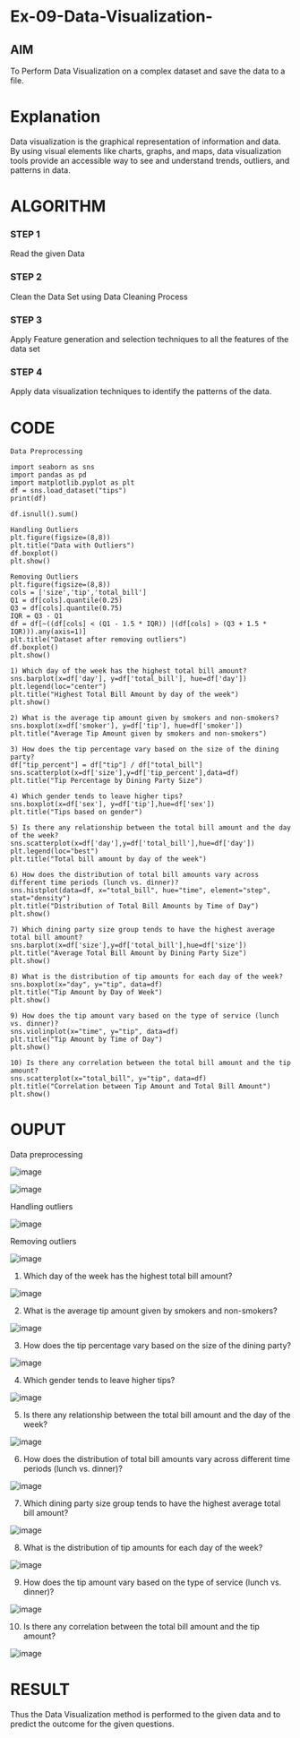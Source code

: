 # Ex-09-Data-Visualization-

## AIM
To Perform Data Visualization on a complex dataset and save the data to a file. 

# Explanation
Data visualization is the graphical representation of information and data. By using visual elements like charts, graphs, and maps, data visualization tools provide an accessible way to see and understand trends, outliers, and patterns in data.

# ALGORITHM
### STEP 1
Read the given Data
### STEP 2
Clean the Data Set using Data Cleaning Process
### STEP 3
Apply Feature generation and selection techniques to all the features of the data set
### STEP 4
Apply data visualization techniques to identify the patterns of the data.


# CODE
```
Data Preprocessing

import seaborn as sns
import pandas as pd
import matplotlib.pyplot as plt
df = sns.load_dataset("tips")
print(df)

df.isnull().sum()

Handling Outliers
plt.figure(figsize=(8,8))
plt.title("Data with Outliers")
df.boxplot()
plt.show()

Removing Outliers
plt.figure(figsize=(8,8))
cols = ['size','tip','total_bill']
Q1 = df[cols].quantile(0.25)
Q3 = df[cols].quantile(0.75)
IQR = Q3 - Q1
df = df[~((df[cols] < (Q1 - 1.5 * IQR)) |(df[cols] > (Q3 + 1.5 * IQR))).any(axis=1)]
plt.title("Dataset after removing outliers")
df.boxplot()
plt.show()

1) Which day of the week has the highest total bill amount?
sns.barplot(x=df['day'], y=df['total_bill'], hue=df['day'])
plt.legend(loc="center")
plt.title("Highest Total Bill Amount by day of the week")
plt.show()

2) What is the average tip amount given by smokers and non-smokers?
sns.boxplot(x=df['smoker'], y=df['tip'], hue=df['smoker'])
plt.title("Average Tip Amount given by smokers and non-smokers")

3) How does the tip percentage vary based on the size of the dining party?
df["tip_percent"] = df["tip"] / df["total_bill"]
sns.scatterplot(x=df['size'],y=df['tip_percent'],data=df)
plt.title("Tip Percentage by Dining Party Size")

4) Which gender tends to leave higher tips?
sns.boxplot(x=df['sex'], y=df['tip'],hue=df['sex'])
plt.title("Tips based on gender")

5) Is there any relationship between the total bill amount and the day of the week?
sns.scatterplot(x=df['day'],y=df['total_bill'],hue=df['day'])
plt.legend(loc="best")
plt.title("Total bill amount by day of the week")

6) How does the distribution of total bill amounts vary across different time periods (lunch vs. dinner)?
sns.histplot(data=df, x="total_bill", hue="time", element="step", stat="density")
plt.title("Distribution of Total Bill Amounts by Time of Day")
plt.show()

7) Which dining party size group tends to have the highest average total bill amount?
sns.barplot(x=df['size'],y=df['total_bill'],hue=df['size'])
plt.title("Average Total Bill Amount by Dining Party Size")
plt.show()

8) What is the distribution of tip amounts for each day of the week?
sns.boxplot(x="day", y="tip", data=df)
plt.title("Tip Amount by Day of Week")
plt.show()

9) How does the tip amount vary based on the type of service (lunch vs. dinner)?
sns.violinplot(x="time", y="tip", data=df)
plt.title("Tip Amount by Time of Day")
plt.show()

10) Is there any correlation between the total bill amount and the tip amount?
sns.scatterplot(x="total_bill", y="tip", data=df)
plt.title("Correlation between Tip Amount and Total Bill Amount")
plt.show()
```

# OUPUT
Data preprocessing

![image](https://github.com/swathidd/Ex-08-Data-Visualization_1/assets/121300272/7391e6f9-1cab-4842-b22c-eba5deffca4f)

![image](https://github.com/swathidd/Ex-08-Data-Visualization_1/assets/121300272/16fae79e-2bd6-4a85-9563-a185d9890b7a)

Handling outliers

![image](https://github.com/swathidd/Ex-08-Data-Visualization_1/assets/121300272/074b0419-ddcf-424a-941f-2c39f7feb693)

Removing outliers

![image](https://github.com/swathidd/Ex-08-Data-Visualization_1/assets/121300272/961e4d92-2e0c-4d00-8f0b-6f9a81dfc483)

1) Which day of the week has the highest total bill amount?

![image](https://github.com/swathidd/Ex-08-Data-Visualization_1/assets/121300272/4866a4e1-86a8-4ce3-bacf-25a14bcf204d)

2) What is the average tip amount given by smokers and non-smokers?

![image](https://github.com/swathidd/Ex-08-Data-Visualization_1/assets/121300272/9ad7eeac-5d10-4dc3-a39f-87f34b6c6b85)

3) How does the tip percentage vary based on the size of the dining party?

![image](https://github.com/swathidd/Ex-08-Data-Visualization_1/assets/121300272/5b07bd25-3480-4f2d-ba03-dc6bd0522fb8)

4) Which gender tends to leave higher tips?

![image](https://github.com/swathidd/Ex-08-Data-Visualization_1/assets/121300272/c389f0d9-ee42-44d1-9cae-1a4970b44222)

5) Is there any relationship between the total bill amount and the day of the week?

 ![image](https://github.com/swathidd/Ex-08-Data-Visualization_1/assets/121300272/815621a1-0f33-4bb9-847d-7604d8187b0a)
 
 6) How does the distribution of total bill amounts vary across different time periods (lunch vs. dinner)?
 
 ![image](https://github.com/swathidd/Ex-08-Data-Visualization_1/assets/121300272/5e1273a4-fad6-4e60-b0ff-d35919833d5e)
 
 7) Which dining party size group tends to have the highest average total bill amount?
 
 ![image](https://github.com/swathidd/Ex-08-Data-Visualization_1/assets/121300272/32e6b2cf-9b5a-4149-9e71-a5a4960456d8)
 
 
8) What is the distribution of tip amounts for each day of the week?

![image](https://github.com/swathidd/Ex-08-Data-Visualization_1/assets/121300272/d4723c11-2614-4477-8aa5-3468e915c31a)

9) How does the tip amount vary based on the type of service (lunch vs. dinner)?

![image](https://github.com/swathidd/Ex-08-Data-Visualization_1/assets/121300272/1587873e-02d0-4abd-91b6-6766d9e65f4d)

10) Is there any correlation between the total bill amount and the tip amount?

![image](https://github.com/swathidd/Ex-08-Data-Visualization_1/assets/121300272/ccfcb302-88e2-4765-9636-3a88b90a5dc3)

# RESULT
Thus the Data Visualization method is performed to the given data and to predict the outcome for the given questions.








